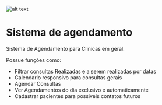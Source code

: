![alt text](https://lh3.googleusercontent.com/proxy/92w3iawT9cUJy0I9ryYjCg9FQ6cW4GSz62T8SZLHw4y0NkFWMUhgC2BOx8CuZDJrcpJFCngFvattKbKS1nCt6p8vPAD_GJxxtFpgS67KCQyENtjKHaA0Yx14co7EYDVv)
# Sistema de agendamento
Sistema de Agendamento para Clinicas em geral.

Possue funções como:
* Filtrar consultas Realizadas e a serem realizadas por datas
* Calendario responsivo para consultas gerais
* Agendar Consultas
* Ver Agendamentos do dia exclusivo e automaticamente 
* Cadastrar pacientes para possiveis contatos futuros
